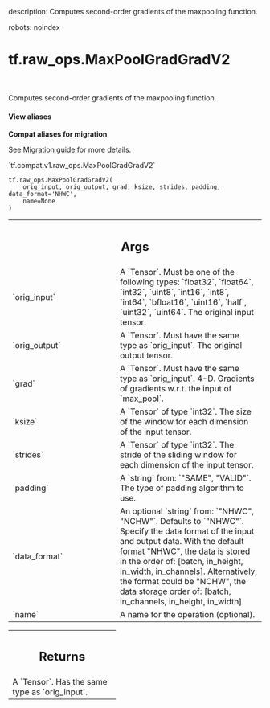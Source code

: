 description: Computes second-order gradients of the maxpooling function.

robots: noindex

# tf.raw_ops.MaxPoolGradGradV2

<!-- Insert buttons and diff -->

<table class="tfo-notebook-buttons tfo-api nocontent" align="left">

</table>



Computes second-order gradients of the maxpooling function.

<section class="expandable">
  <h4 class="showalways">View aliases</h4>
  <p>
<b>Compat aliases for migration</b>
<p>See
<a href="https://www.tensorflow.org/guide/migrate">Migration guide</a> for
more details.</p>
<p>`tf.compat.v1.raw_ops.MaxPoolGradGradV2`</p>
</p>
</section>

<pre class="devsite-click-to-copy prettyprint lang-py tfo-signature-link">
<code>tf.raw_ops.MaxPoolGradGradV2(
    orig_input, orig_output, grad, ksize, strides, padding, data_format='NHWC',
    name=None
)
</code></pre>



<!-- Placeholder for "Used in" -->


<!-- Tabular view -->
 <table class="responsive fixed orange">
<colgroup><col width="214px"><col></colgroup>
<tr><th colspan="2"><h2 class="add-link">Args</h2></th></tr>

<tr>
<td>
`orig_input`
</td>
<td>
A `Tensor`. Must be one of the following types: `float32`, `float64`, `int32`, `uint8`, `int16`, `int8`, `int64`, `bfloat16`, `uint16`, `half`, `uint32`, `uint64`.
The original input tensor.
</td>
</tr><tr>
<td>
`orig_output`
</td>
<td>
A `Tensor`. Must have the same type as `orig_input`.
The original output tensor.
</td>
</tr><tr>
<td>
`grad`
</td>
<td>
A `Tensor`. Must have the same type as `orig_input`.
4-D.  Gradients of gradients w.r.t. the input of `max_pool`.
</td>
</tr><tr>
<td>
`ksize`
</td>
<td>
A `Tensor` of type `int32`.
The size of the window for each dimension of the input tensor.
</td>
</tr><tr>
<td>
`strides`
</td>
<td>
A `Tensor` of type `int32`.
The stride of the sliding window for each dimension of the
input tensor.
</td>
</tr><tr>
<td>
`padding`
</td>
<td>
A `string` from: `"SAME", "VALID"`.
The type of padding algorithm to use.
</td>
</tr><tr>
<td>
`data_format`
</td>
<td>
An optional `string` from: `"NHWC", "NCHW"`. Defaults to `"NHWC"`.
Specify the data format of the input and output data. With the
default format "NHWC", the data is stored in the order of:
[batch, in_height, in_width, in_channels].
Alternatively, the format could be "NCHW", the data storage order of:
[batch, in_channels, in_height, in_width].
</td>
</tr><tr>
<td>
`name`
</td>
<td>
A name for the operation (optional).
</td>
</tr>
</table>



<!-- Tabular view -->
 <table class="responsive fixed orange">
<colgroup><col width="214px"><col></colgroup>
<tr><th colspan="2"><h2 class="add-link">Returns</h2></th></tr>
<tr class="alt">
<td colspan="2">
A `Tensor`. Has the same type as `orig_input`.
</td>
</tr>

</table>

